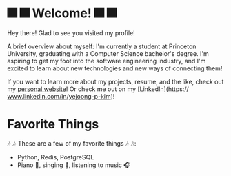 # :fireworks: :fireworks: Welcome! :fireworks: :fireworks:

Hey there! Glad to see you visited my profile!

A brief overview about myself: I'm currently a student at Princeton University, graduating with a Computer Science bachelor's degree. I'm aspiring to get my foot into the software engineering industry, and I'm excited to learn about new technologies and new ways of connecting them!

If you want to learn more about my projects, resume, and the like, check out my [personal website](https://kypercoding.github.io)! Or check me out on my [LinkedIn](https:// www.linkedin.com/in/yejoong-p-kim)!

# Favorite Things

:notes: :notes: These are a few of my favorite things :notes: :notes::
* Python, Redis, PostgreSQL
* Piano :musical_keyboard:, singing :microphone:, listening to music :headphones:
